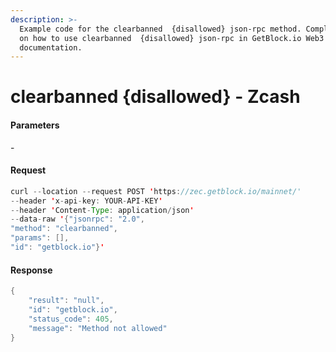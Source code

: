 ```yaml
---
description: >-
  Example code for the clearbanned  {disallowed} json-rpc method. Сomplete guide
  on how to use clearbanned  {disallowed} json-rpc in GetBlock.io Web3
  documentation.
---
```


# clearbanned {disallowed} - Zcash

#### Parameters

\-

#### Request

```java
curl --location --request POST 'https://zec.getblock.io/mainnet/' 
--header 'x-api-key: YOUR-API-KEY' 
--header 'Content-Type: application/json' 
--data-raw '{"jsonrpc": "2.0",
"method": "clearbanned",
"params": [],
"id": "getblock.io"}'
```

#### Response

```java
{
    "result": "null",
    "id": "getblock.io",
    "status_code": 405,
    "message": "Method not allowed"
}
```

